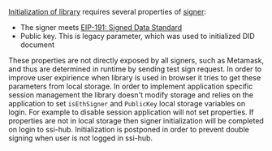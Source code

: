 [Initialization of library](./intialization.md) requires several properties of [signer](../api/classes/modules_signer.SignerService.md):

- The signer meets [EIP-191: Signed Data Standard](https://eips.ethereum.org/EIPS/eip-191)
- Public key. This is legacy parameter, which was used to initialized DID document

These properties are not directly exposed by all signers, such as Metamask, and thus are determined in runtime by sending test sign request.
In order to improve user expirience when library is used in browser it tries to get these parameters from local storage.
In order to implement application specific session management the library doesn't modify storage and relies on the application to set `isEthSigner` and `PublicKey` local storage variables on login.
For example to disable session application will not set properties.
If properties are not in local storage then signer initialization will be completed on login to ssi-hub.
Initialization is postponed in order to prevent double signing when user is not logged in ssi-hub.
